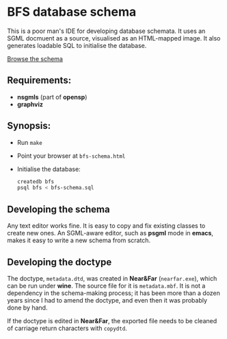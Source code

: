 # BFS database schema

This is a poor man's IDE for developing database schemata. It uses an SGML
docmuent as a source, visualised as an HTML-mapped image. It also generates
loadable SQL to initialise the database.

[Browse the schema](https://rawgithub.com/selkovjr/bfs/master/schema/bfs-schema.html)

## Requirements:

* **nsgmls** (part of **opensp**)
* **graphviz**

## Synopsis:

* Run `make`
* Point your browser at `bfs-schema.html`
* Initialise the database:

    ```sh
    createdb bfs
    psql bfs < bfs-schema.sql
    ```

## Developing the schema

Any text editor works fine. It is easy to copy and fix existing classes to
create new ones. An SGML-aware editor, such as **psgml** mode in **emacs**, makes
it easy to write a new schema from scratch.

## Developing the doctype

The doctype, `metadata.dtd`, was created in **Near&Far** (`nearfar.exe`), which can be
run under **wine**. The source file for it is `metadata.mbf`. It is not a
dependency in the schema-making process; it has been more than a dozen years
since I had to amend the doctype, and even then it was probably done by hand.

If the doctype is edited in  **Near&Far**, the exported file needs to be cleaned
of carriage return characters with `copydtd`.
